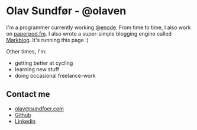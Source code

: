# Olav Sundfør - @olaven
I'm a programmer currently working [@enode](https://enode.io). 
From time to time, I also work on [paperpod.fm](https://github.com/olaven/paperpod). 
I also wrote a super-simple blogging engine called [Markblog](https://github.com/olaven/markblog). It's running this page :) 

Other times, I'm: 
* getting better at cycling
* learning new stuff
* doing occasional freelance-work 
## Contact me
* [olav@sundfoer.com](mailto:olav@sundfoer.com)
* [Github](https://github.com/olaven)
* [Linkedin](https://www.linkedin.com/authwall?trk=ripf&trkInfo=AQHFmaNmOylrHwAAAWMawqVQpcT-N0OGXCsfiBr_-B_57HCtHs1s-f5HsUtPsT6RkxANHXbteRS27wWAltN_NBnfpD2i08-NEw6v6pWzEJEkd2VlO9_k6q0U7u9UoQ2wlRxg64w=&originalReferer=http://sundfoer.consulting/&sessionRedirect=https%3A%2F%2Fwww.linkedin.com%2Fin%2Folavsundfoer%2F)

